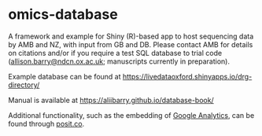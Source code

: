 # omics-database
A framework and example for Shiny (R)-based app to host sequencing data by AMB and NZ, with input from GB and DB. Please contact AMB for details on citations and/or if you require a test SQL database to trial code (allison.barry@ndcn.ox.ac.uk; manuscripts currently in preparation).

Example database can be found at <https://livedataoxford.shinyapps.io/drg-directory/>  

Manual is available at <https://aliibarry.github.io/database-book/> 

Additional functionality, such as the embedding of [Google Analytics](https://shiny.posit.co/r/articles/build/google-analytics/), can be found through [posit.co](https://shiny.posit.co/).


